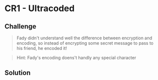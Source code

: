 # CR1 - Ultracoded

## Challenge
> Fady didn't understand well the difference between encryption and encoding, so instead of encrypting some secret message to pass to his friend, he encoded it!

> Hint: Fady's encoding doens't handly any special character

## Solution
